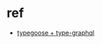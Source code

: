 # ref
- [typegoose + type-graphql](https://github.com/19majkel94/type-graphql/tree/master/examples/typegoose)
